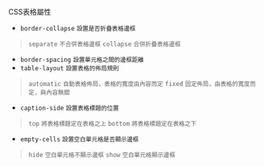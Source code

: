 CSS表格屬性
- `border-collapse` <small>設置是否折疊表格邊框</small>

>`separate` <small>不合併表格邊框</small>
>`collapse` <small>合併折疊表格邊框</small>

- `border-spacing` <small>設置單元格之間的邊框距離</small>
- `table-layout` <small>設置表格的佈局規則</small>

>`automatic` <small>自動表格佈局，表格的寬度由內容而定</small>
>`fixed` <small>固定佈局，由表格的寬度而定，與內容無關</small>

- `caption-side` <small>設置表格標題的位置</small>

>`top` <small>將表格標題定在表格之上</small>
>`bottom` <small>將表格標題定在表格之下</small>

- `empty-cells` <small>設置空白單元格是否顯示邊框</small>

>`hide` <small>空白單元格不顯示邊框</small>
>`show` <small>空白單元格顯示邊框</small>